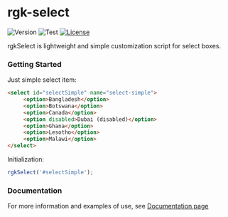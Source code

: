 # rgk-select

![Version](https://img.shields.io/badge/version-v2.2-orange.svg)
![Test](https://img.shields.io/badge/test-passing-green)
[![License](http://img.shields.io/:license-mit-blue.svg)](http://badges.mit-license.org)

rgkSelect is lightweight and simple customization script for select boxes.

### Getting Started

Just simple select item:
```html
<select id="selectSimple" name="select-simple">
     <option>Bangladesh</option>
     <option>Botswana</option>
     <option>Canada</option>
     <option disabled>Dubai (disabled)</option>
     <option>Ghana</option>
     <option>Lesotho</option>
     <option>Malawi</option>
</select>
```
Initialization:
```javascript
rgkSelect('#selectSimple');
```

### Documentation

For more information and examples of use, see [Documentation page](https://irgik.github.io/rgk-select/)